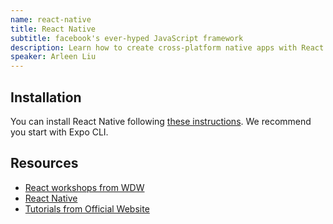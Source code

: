 ```yaml
---
name: react-native
title: React Native
subtitle: facebook's ever-hyped JavaScript framework
description: Learn how to create cross-platform native apps with React
speaker: Arleen Liu
---
```


## Installation

You can install React Native following [these instructions][react-nat-instructions]. We recommend you start with Expo CLI.

## Resources
- [React workshops from WDW][react-workshop]
- [React Native][react-native]
- [Tutorials from Official Website][react-nat-tut]

[react-nat-instructions]: https://reactnative.dev/docs/environment-setup
[react-workshop]: https://wdw.scottylabs.org/react/
[react-native]: https://reactnative.dev/
[react-nat-tut]: https://reactnative.dev/docs/tutorial